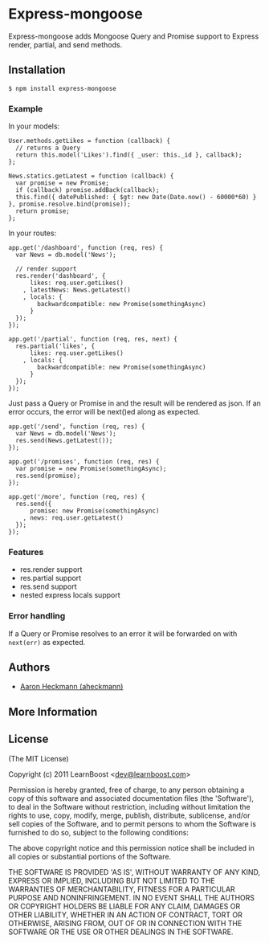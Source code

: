 
# Express-mongoose

 Express-mongoose adds Mongoose Query and Promise support to Express render, partial, and send methods.

## Installation

    $ npm install express-mongoose

### Example

  In your models:

    User.methods.getLikes = function (callback) {
      // returns a Query
      return this.model('Likes').find({ _user: this._id }, callback);
    };

    News.statics.getLatest = function (callback) {
      var promise = new Promise;
      if (callback) promise.addBack(callback);
      this.find({ datePublished: { $gt: new Date(Date.now() - 60000*60) } }, promise.resolve.bind(promise));
      return promise;
    };

  In your routes:

    app.get('/dashboard', function (req, res) {
      var News = db.model('News');

      // render support
      res.render('dashboard', {
          likes: req.user.getLikes()
        , latestNews: News.getLatest()
        , locals: {
            backwardcompatible: new Promise(somethingAsync)
          }
      });
    });

    app.get('/partial', function (req, res, next) {
      res.partial('likes', {
          likes: req.user.getLikes()
        , locals: {
            backwardcompatible: new Promise(somethingAsync)
          }
      });
    });

  Just pass a Query or Promise in and the result will be rendered as json.
  If an error occurs, the error will be next()ed along as expected.

    app.get('/send', function (req, res) {
      var News = db.model('News');
      res.send(News.getLatest());
    });

    app.get('/promises', function (req, res) {
      var promise = new Promise(somethingAsync);
      res.send(promise);
    });

    app.get('/more', function (req, res) {
      res.send({
          promise: new Promise(somethingAsync)
        , news: req.user.getLatest()
      });
    });

### Features

 - res.render support
 - res.partial support
 - res.send support
 - nested express locals support

### Error handling

 If a Query or Promise resolves to an error it will be forwarded on with `next(err)` as expected.

## Authors

  - [Aaron Heckmann (aheckmann)](http://github.com/aheckmann)

## More Information

## License

(The MIT License)

Copyright (c) 2011 LearnBoost &lt;dev@learnboost.com&gt;

Permission is hereby granted, free of charge, to any person obtaining
a copy of this software and associated documentation files (the
'Software'), to deal in the Software without restriction, including
without limitation the rights to use, copy, modify, merge, publish,
distribute, sublicense, and/or sell copies of the Software, and to
permit persons to whom the Software is furnished to do so, subject to
the following conditions:

The above copyright notice and this permission notice shall be
included in all copies or substantial portions of the Software.

THE SOFTWARE IS PROVIDED 'AS IS', WITHOUT WARRANTY OF ANY KIND,
EXPRESS OR IMPLIED, INCLUDING BUT NOT LIMITED TO THE WARRANTIES OF
MERCHANTABILITY, FITNESS FOR A PARTICULAR PURPOSE AND NONINFRINGEMENT.
IN NO EVENT SHALL THE AUTHORS OR COPYRIGHT HOLDERS BE LIABLE FOR ANY
CLAIM, DAMAGES OR OTHER LIABILITY, WHETHER IN AN ACTION OF CONTRACT,
TORT OR OTHERWISE, ARISING FROM, OUT OF OR IN CONNECTION WITH THE
SOFTWARE OR THE USE OR OTHER DEALINGS IN THE SOFTWARE.
